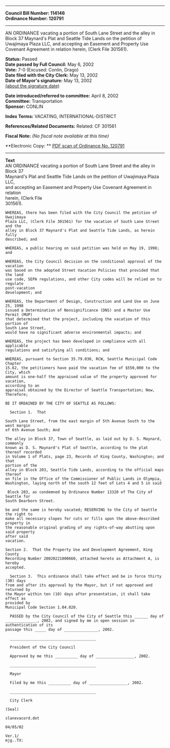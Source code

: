 * * * * *  
  
**Council Bill Number: [](#h0)[](#h2)114146**   
**Ordinance Number: 120791**  
  
* * * * *  
  
AN ORDINANCE vacating a portion of South Lane Street and the alley in Block 37 Maynard's Plat and Seattle Tide Lands on the petition of Uwajimaya Plaza LLC, and accepting an Easement and Property Use Covenant Agreement in relation herein, (Clerk File 301561).  
  
**Status:** Passed   
**Date passed by Full Council:** May 6, 2002   
**Vote:** 7-0 (Excused: Conlin, Drago)   
**Date filed with the City Clerk:** May 13, 2002   
**Date of Mayor's signature:** May 13, 2002   
[(about the signature date)](/~public/approvaldate.htm)   
  
  
**Date introduced/referred to committee:** April 8, 2002   
**Committee:** Transportation   
**Sponsor:** CONLIN   
  
**Index Terms:** VACATING, INTERNATIONAL-DISTRICT  
  
**References/Related Documents:** Related: CF 301561  
  
**Fiscal Note:** *(No fiscal note available at this time)*  
  
**Electronic Copy: ** [PDF scan of Ordinance No. 120791](/~archives/Ordinances/Ord_120791.pdf)  
  
* * * * *  
  
**Text**  
    AN ORDINANCE vacating a portion of South Lane Street and the alley in Block 37  
    Maynard's Plat and Seattle Tide Lands on the petition of Uwajimaya Plaza LLC,  
    and accepting an Easement and Property Use Covenant Agreement in relation  
    herein, (Clerk File  
    301561).  
  
    WHEREAS, there has been filed with the City Council the petition of Uwajimaya  
    Plaza LLC, (Clerk File 301561) for the vacation of South Lane Street and the  
    alley in Block 37 Maynard's Plat and Seattle Tide Lands, as herein fully  
    described; and  
  
    WHEREAS, a public hearing on said petition was held on May 19, 1998; and  
  
    WHEREAS, the City Council decision on the conditional approval of the vacation  
    was based on the adopted Street Vacation Policies that provided that the land  
    use code, SEPA regulations, and other City codes will be relied on to regulate  
    post-vacation  
    development; and  
  
    WHEREAS, the Department of Design, Construction and Land Use on June 25, 1998  
    issued a Determination of Nonsignificance (DNS) and a Master Use Permit (MUP)  
    that determined that the project, including the vacation of this portion of  
    South Lane Street,  
    would have no significant adverse environmental impacts; and  
  
    WHEREAS, the project has been developed in compliance with all applicable  
    regulations and satisfying all conditions; and  
  
    WHEREAS, pursuant to Section 35.79.030, RCW, Seattle Municipal Code Chapter  
    15.62, the petitioners have paid the vacation fee of $550,000 to the City, which  
    amount is one-half the appraised value of the property approved for vacation,  
    according to an  
    appraisal obtained by the Director of Seattle Transportation; Now, Therefore;  
  
    BE IT ORDAINED BY THE CITY OF SEATTLE AS FOLLOWS:  
  
      Section 1.  That  
  
    South Lane Street, from the east margin of 5th Avenue South to the west margin  
    of 6th Avenue South; And  
  
    The alley in Block 37, Town of Seattle, as laid out by D. S. Maynard, commonly  
    known as D. S. Maynard's Plat of Seattle, according to the plat thereof recorded  
    in Volume 1 of Plats, page 23, Records of King County, Washington; and that  
    portion of the  
    alley in Block 203, Seattle Tide Lands, according to the official maps thereof  
    on file in the Office of the Commissioner of Public Lands in Olympia,  
    Washington, laying north of the south 12 feet of Lots 4 and 5 in said  
  
     Block 203, as condemned by Ordinance Number 13320 of The City of Seattle for  
    South Dearborn Street.  
  
    be and the same is hereby vacated; RESERVING to the City of Seattle the right to  
    make all necessary slopes for cuts or fills upon the above-described property in  
    the reasonable original grading of any rights-of-way abutting upon said property  
    after said  
    vacation.  
  
    Section 2.  That the Property Use and Development Agreement, King County  
    Recording Number 20020221000660, attached hereto as Attachment A, is hereby  
    accepted.  
  
      Section 3.  This ordinance shall take effect and be in force thirty (30) days  
    from and after its approval by the Mayor, but if not approved and returned by  
    the Mayor within ten (10) days after presentation, it shall take effect as  
    provided by  
    Municipal Code Section 1.04.020.  
  
      PASSED by the City Council of the City of Seattle this ______ day of  
    ______________, 2002, and signed by me in open session in authentication of its  
    passage this _____ day of _______________, 2002.  
  
      ______________________________________  
  
      President of the City Council  
  
      Approved by me this __________ day of _________________, 2002.  
  
      ______________________________________  
  
      Mayor  
  
      Filed by me this __________ day of _________________, 2002.  
  
      ______________________________________  
  
      City Clerk  
  
    (Seal)  
  
    slanevacord.dot  
  
    04/05/02  
  
    Ver.1/  
    mjg..TX:  
